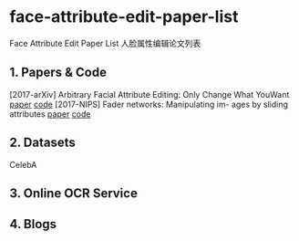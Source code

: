 # face-attribute-edit-paper-list
Face Attribute Edit Paper List 人脸属性编辑论文列表

## 1. Papers & Code
[2017-arXiv] Arbitrary Facial Attribute Editing: Only Change What YouWant [paper](https://arxiv.org/pdf/1711.10678) [code](https://github.com/LynnHo/AttGAN-Tensorflow)
[2017-NIPS] Fader networks: Manipulating im- ages by sliding attributes [paper](https://arxiv.org/pdf/1706.00409) [code](https://github.com/facebookresearch/FaderNetworks)

## 2. Datasets
CelebA

## 3. Online OCR Service

## 4. Blogs
